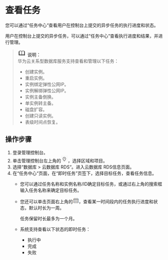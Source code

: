 # 查看任务<a name="rds_task_pg_0001"></a>

您可以通过“任务中心“查看用户在控制台上提交的异步任务的执行进度和状态。

用户在控制台上提交的异步任务，可以通过“任务中心“查看执行进度和结果，并进行管理。

>![](public_sys-resources/icon-note.gif) **说明：**   
>华为云关系型数据库服务支持查看和管理以下任务：  
>-   创建实例。  
>-   重启实例。  
>-   实例绑定弹性公网IP。  
>-   实例解绑弹性公网IP。  
>-   实例主备倒换。  
>-   单实例转主备。  
>-   磁盘扩容。  
>-   创建只读实例。  
>-   表级时间点恢复。  

## 操作步骤<a name="zh-cn_topic_0171122527_section1054130194015"></a>

1.  登录管理控制台。
2.  单击管理控制台左上角的![](figures/Region灰色图标.png)，选择区域和项目。
3.  选择“数据库  \>  云数据库 RDS“。进入云数据库 RDS信息页面。
4.  在“任务中心“页面，在“即时任务”页签下，选择目标任务，查看任务信息。
    -   您可以通过任务名称和实例名称/ID确定目标任务，或通过右上角的搜索框输入任务名称来确定目标任务。
    -   您还可以单击页面右上角的![](figures/时间筛选框-35.png)，查看某一时间段内的任务执行进度和状态，默认时长为一周。

        任务保留时长最多为一个月。

    -   系统支持查看以下状态的即时任务：
        -   执行中
        -   完成
        -   失败



